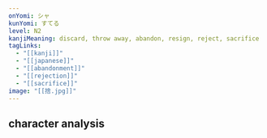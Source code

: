 ```yaml
---
onYomi: シャ
kunYomi: すてる
level: N2
kanjiMeaning: discard, throw away, abandon, resign, reject, sacrifice
tagLinks:
  - "[[kanji]]"
  - "[[japanese]]"
  - "[[abandonment]]"
  - "[[rejection]]"
  - "[[sacrifice]]"
image: "[[捨.jpg]]"
---
```

## character analysis